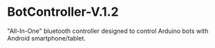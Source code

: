 # BotController-V.1.2
"All-In-One" bluetooth controller designed to control Arduino bots with Android smartphone/tablet.
